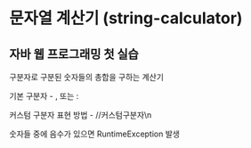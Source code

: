 # 문자열 계산기 (string-calculator)

## 자바 웹 프로그래밍 첫 실습

구분자로 구분된 숫자들의 총합을 구하는 계산기

기본 구분자 -  , 또는 :

커스텀 구분자 표현 방법 - //커스텀구분자\n 

숫자들 중에 음수가 있으면 RuntimeException 발생
